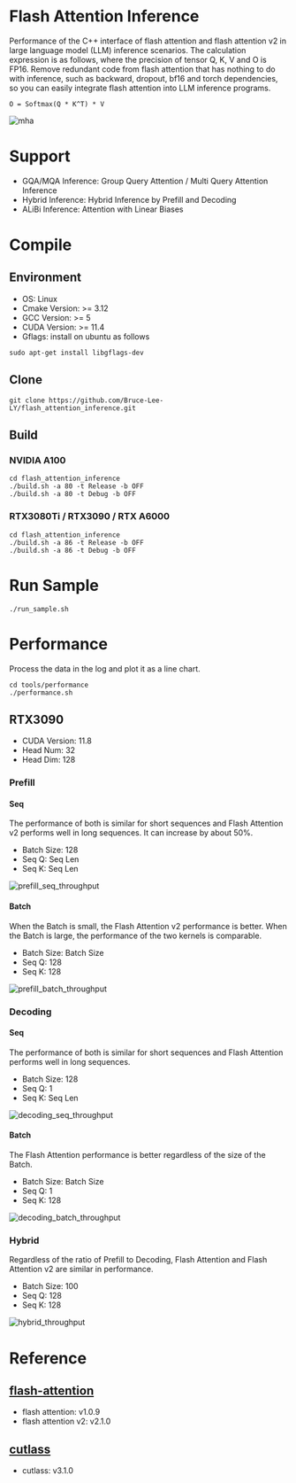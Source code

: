 # Flash Attention Inference
Performance of the C++ interface of flash attention and flash attention v2 in large language model (LLM) inference scenarios. The calculation expression is as follows, where the precision of tensor Q, K, V and O is FP16. Remove redundant code from flash attention that has nothing to do with inference, such as backward, dropout, bf16 and torch dependencies, so you can easily integrate flash attention into LLM inference programs.
```
O = Softmax(Q * K^T) * V
```

![mha](./media/images/mha.png)

# Support
- GQA/MQA Inference: Group Query Attention / Multi Query Attention Inference
- Hybrid Inference: Hybrid Inference by Prefill and Decoding
- ALiBi Inference: Attention with Linear Biases

# Compile
## Environment
- OS: Linux
- Cmake Version: >= 3.12
- GCC Version: >= 5
- CUDA Version: >= 11.4
- Gflags: install on ubuntu as follows
```
sudo apt-get install libgflags-dev
```

## Clone
```
git clone https://github.com/Bruce-Lee-LY/flash_attention_inference.git
```

## Build
### NVIDIA A100
```
cd flash_attention_inference
./build.sh -a 80 -t Release -b OFF
./build.sh -a 80 -t Debug -b OFF
```

### RTX3080Ti / RTX3090 / RTX A6000
```
cd flash_attention_inference
./build.sh -a 86 -t Release -b OFF
./build.sh -a 86 -t Debug -b OFF
```

# Run Sample
```
./run_sample.sh
```

# Performance
Process the data in the log and plot it as a line chart.

```
cd tools/performance
./performance.sh
```

## RTX3090
- CUDA Version: 11.8
- Head Num: 32
- Head Dim: 128

### Prefill
#### Seq
The performance of both is similar for short sequences and Flash Attention v2 performs well in long sequences. It can increase by about 50%.
- Batch Size: 128
- Seq Q: Seq Len
- Seq K: Seq Len

![prefill_seq_throughput](./performance/RTX3090/prefill_seq_throughput.png)

#### Batch
When the Batch is small, the Flash Attention v2 performance is better. When the Batch is large, the performance of the two kernels is comparable.
- Batch Size: Batch Size
- Seq Q: 128
- Seq K: 128

![prefill_batch_throughput](./performance/RTX3090/prefill_batch_throughput.png)

### Decoding
#### Seq
The performance of both is similar for short sequences and Flash Attention performs well in long sequences.
- Batch Size: 128
- Seq Q: 1
- Seq K: Seq Len

![decoding_seq_throughput](./performance/RTX3090/decoding_seq_throughput.png)

#### Batch
The Flash Attention performance is better regardless of the size of the Batch.
- Batch Size: Batch Size
- Seq Q: 1
- Seq K: 128

![decoding_batch_throughput](./performance/RTX3090/decoding_batch_throughput.png)

### Hybrid
Regardless of the ratio of Prefill to Decoding, Flash Attention and Flash Attention v2 are similar in performance.
- Batch Size: 100
- Seq Q: 128
- Seq K: 128

![hybrid_throughput](./performance/RTX3090/hybrid_throughput.png)

# Reference
## [flash-attention](https://github.com/Dao-AILab/flash-attention)
- flash attention: v1.0.9
- flash attention v2: v2.1.0

## [cutlass](https://github.com/NVIDIA/cutlass)
- cutlass: v3.1.0

